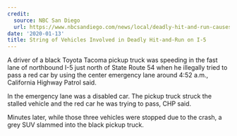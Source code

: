 ```yaml
---
credit:
  source: NBC San Diego
  url: https://www.nbcsandiego.com/news/local/deadly-hit-and-run-causes-traffic-jam-on-nb-i-5/2242833/
date: '2020-01-13'
title: String of Vehicles Involved in Deadly Hit-and-Run on I-5
---
```



A driver of a black Toyota Tacoma pickup truck was speeding in the fast lane of northbound I-5 just north of State Route 54 when he illegally tried to pass a red car by using the center emergency lane around 4:52 a.m., California Highway Patrol said.

In the emergency lane was a disabled car. The pickup truck struck the stalled vehicle and the red car he was trying to pass, CHP said.

Minutes later, while those three vehicles were stopped due to the crash, a grey SUV slammed into the black pickup truck.